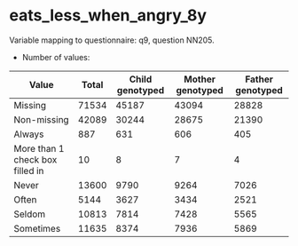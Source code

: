 # eats_less_when_angry_8y
Variable mapping to questionnaire: q9, question NN205.
- Number of values:

| Value | Total | Child genotyped | Mother genotyped | Father genotyped |
| ----- | ----- | --------------- | ---------------- | ---------------- |
| Missing | 71534 | 45187 | 43094 | 28828 |
| Non-missing | 42089 | 30244 | 28675 | 21390 |
| Always | 887 | 631 | 606 |405 |
| More than 1 check box filled in | 10 | 8 | 7 |4 |
| Never | 13600 | 9790 | 9264 |7026 |
| Often | 5144 | 3627 | 3434 |2521 |
| Seldom | 10813 | 7814 | 7428 |5565 |
| Sometimes | 11635 | 8374 | 7936 |5869 |



